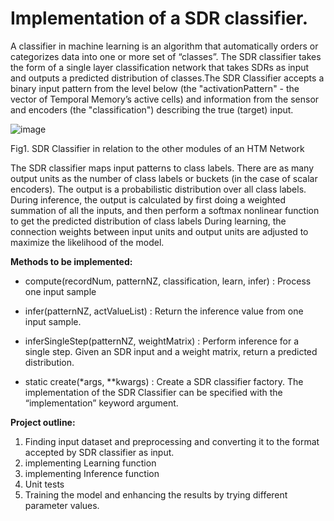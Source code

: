 # **Implementation of a SDR classifier.**

A classifier in machine learning is an algorithm that automatically orders or categorizes data into one or more set of “classes”. The SDR classifier takes the form of a single layer classification network that takes SDRs as input and outputs a predicted distribution of classes.The SDR Classifier accepts a binary input pattern from the level below (the "activationPattern" - the vector of Temporal Memory’s active cells) and information from the sensor and encoders (the "classification") describing the true (target) input. 

![image](https://user-images.githubusercontent.com/116737927/213930553-b17a2fa3-12fd-451c-8975-28eb94ce7ce8.png)


Fig1. SDR Classifier in relation to the other modules of an HTM Network

The SDR classifier maps input patterns to class labels. There are as many output units as the number of class labels or buckets (in the case of scalar encoders). The output is a probabilistic distribution over all class labels. During inference, the output is calculated by first doing a weighted summation of all the inputs, and then perform a softmax nonlinear function to get the predicted distribution of class labels During learning, the connection weights between input units and output units are adjusted to maximize the likelihood of the model.

**Methods to be implemented:**

+ compute(recordNum, patternNZ, classification, learn, infer)
  : Process one input sample
  
+ infer(patternNZ, actValueList)
  : Return the inference value from one input sample.
  
+ inferSingleStep(patternNZ, weightMatrix)
  : Perform inference for a single step. Given an SDR input and a weight matrix, return a predicted distribution.
  
+ static create(*args, **kwargs)
  : Create a SDR classifier factory. The implementation of the SDR Classifier can be specified with the “implementation” keyword argument.

**Project outline:**
1. Finding input dataset and preprocessing and converting it to the format accepted by SDR classifier as input.
2. implementing Learning function
3. implementing Inference function 
4. Unit tests
5. Training the model and  enhancing the results by trying different parameter values.
